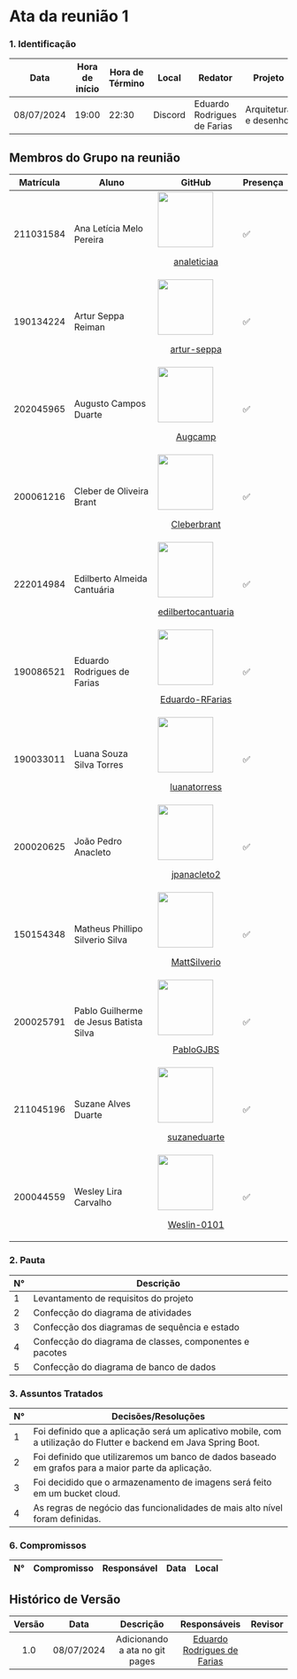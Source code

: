 # **Ata da reunião 1**

### **1. Identificação**

| Data       | Hora de início | Hora de Término | Local   | Redator                     | Projeto               |
| ---------- | -------------- | --------------- | ------- | --------------------------- | --------------------- |
| 08/07/2024 | 19:00          | 22:30           | Discord | Eduardo Rodrigues de Farias | Arquitetura e desenho |


## Membros do Grupo na reunião
| Matrícula | Aluno                                  | GitHub                                                                                                                                                                                                        | Presença |
| --------- | -------------------------------------- | ------------------------------------------------------------------------------------------------------------------------------------------------------------------------------------------------------------- | -------- |
| 211031584 | Ana Letícia Melo Pereira               | [<img src="https://github.com/analeticiaa.png" width="100px">](https://github.com/analeticiaa)<br/><p align="center"><a href="https://github.com/analeticiaa">analeticiaa</a></p>                             | ✅        |
| 190134224 | Artur Seppa Reiman                     | [<img src="https://github.com/artur-seppa.png" width="100px">](https://github.com/artur-seppa)<br/><p align="center"><a href="https://github.com/artur-seppa">artur-seppa</a></p>                             | ✅        |
| 202045965 | Augusto Campos Duarte                  | [<img src="https://github.com/Augcamp.png" width="100px">](https://github.com/Augcamp)<br/><p align="center"><a href="https://github.com/Augcamp">Augcamp</a></p>                                             | ✅        |
| 200061216 | Cleber de Oliveira Brant               | [<img src="https://github.com/Cleberbrant.png" width="100px">](https://github.com/Cleberbrant)<br/><p align="center"><a href="https://github.com/Cleberbrant">Cleberbrant</a></p>                             | ✅        |
| 222014984 | Edilberto Almeida Cantuária            | [<img src="https://github.com/edilbertocantuaria.png" width="100px">](https://github.com/edilbertocantuaria)<br/><p align="center"><a href="https://github.com/edilbertocantuaria">edilbertocantuaria</a></p> | ✅        |
| 190086521 | Eduardo Rodrigues de Farias            | [<img src="https://github.com/Eduardo-RFarias.png" width="100px">](https://github.com/Eduardo-RFarias)<br/><p align="center"><a href="https://github.com/Eduardo-RFarias">Eduardo-RFarias</a></p>             | ✅        |
| 190033011 | Luana Souza Silva Torres               | [<img src="https://github.com/luanatorress.png" width="100px">](https://github.com/luanatorress)<br/><p align="center"><a href="https://github.com/luanatorress">luanatorress</a></p>                         | ✅        |
| 200020625 | João Pedro Anacleto                    | [<img src="https://github.com/jpanacleto2.png" width="100px">](https://github.com/jpanacleto2)<br/><p align="center"><a href="https://github.com/jpanacleto2">jpanacleto2</a></p>                             | ✅        |
| 150154348 | Matheus Phillipo Silverio Silva        | [<img src="https://github.com/MattSilverio.png" width="100px">](https://github.com/MattSilverio)<br/><p align="center"><a href="https://github.com/MattSilverio">MattSilverio</a></p>                         | ✅        |
| 200025791 | Pablo Guilherme de Jesus Batista Silva | [<img src="https://github.com/PabloGJBS.png" width="100px">](https://github.com/PabloGJBS)<br/><p align="center"><a href="https://github.com/PabloGJBS">PabloGJBS</a></p>                                     | ✅        |
| 211045196 | Suzane Alves Duarte                    | [<img src="https://github.com/suzaneduarte.png" width="100px">](https://github.com/suzaneduarte)<br/><p align="center"><a href="https://github.com/suzaneduarte">suzaneduarte</a></p>                         | ✅        |
| 200044559 | Wesley Lira Carvalho                   | [<img src="https://github.com/Weslin-0101.png" width="100px">](https://github.com/Weslin-0101)<br/><p align="center"><a href="https://github.com/Weslin-0101">Weslin-0101</a></p>                             | ✅        |



### **2. Pauta**


| N°  | Descrição                                               |
| --- | ------------------------------------------------------- |
| 1   | Levantamento de requisitos do projeto                   |
| 2   | Confecção do diagrama de atividades                     |
| 3   | Confecção dos diagramas de sequência e estado           |
| 4   | Confecção do diagrama de classes, componentes e pacotes |
| 5   | Confecção do diagrama de banco de dados                 |

### **3. Assuntos Tratados**

| N°  | Decisões/Resoluções                                                                                                |
| --- | ------------------------------------------------------------------------------------------------------------------ |
| 1   | Foi definido que a aplicação será um aplicativo mobile, com a utilização do Flutter e backend em Java Spring Boot. |
| 2   | Foi definido que utilizaremos um banco de dados baseado em grafos para a maior parte da aplicação.                 |
| 3   | Foi decidido que o armazenamento de imagens será feito em um bucket cloud.                                         |
| 4   | As regras de negócio das funcionalidades de mais alto nível foram definidas.                                       |


### **6. Compromissos**

| N°  | Compromisso | Responsável | Data | Local |
| --- | ----------- | ----------- | ---- | ----- |


## Histórico de Versão

| Versão |    Data    |           Descrição            |                           Responsáveis                            | Revisor |
| :----: | :--------: | :----------------------------: | :---------------------------------------------------------------: | :-----: |
|  1.0   | 08/07/2024 | Adicionando a ata no git pages | [Eduardo Rodrigues de Farias](https://github.com/Eduardo-RFarias) |         |